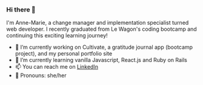 ### Hi there 👋
I'm Anne-Marie, a change manager and implementation specialist turned web developer. I recently graduated from Le Wagon's coding bootcamp and continuing this exciting learning journey!
- 🔭 I’m currently working on Cultivate, a gratitude journal app (bootcamp project), and my personal portfolio site
- 🌱 I’m currently learning vanilla Javascript, React.js and Ruby on Rails
- 📫 You can reach me on [LinkedIn](https://www.linkedin.com/in/annemano/) 
- 🙂 Pronouns: she/her
